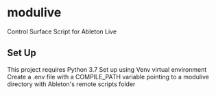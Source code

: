# modulive
Control Surface Script for Ableton Live

## Set Up
This project requires Python 3.7
Set up using Venv virtual environment
Create a .env file with a COMPILE_PATH variable pointing to a modulive directory with Ableton's remote scripts folder
